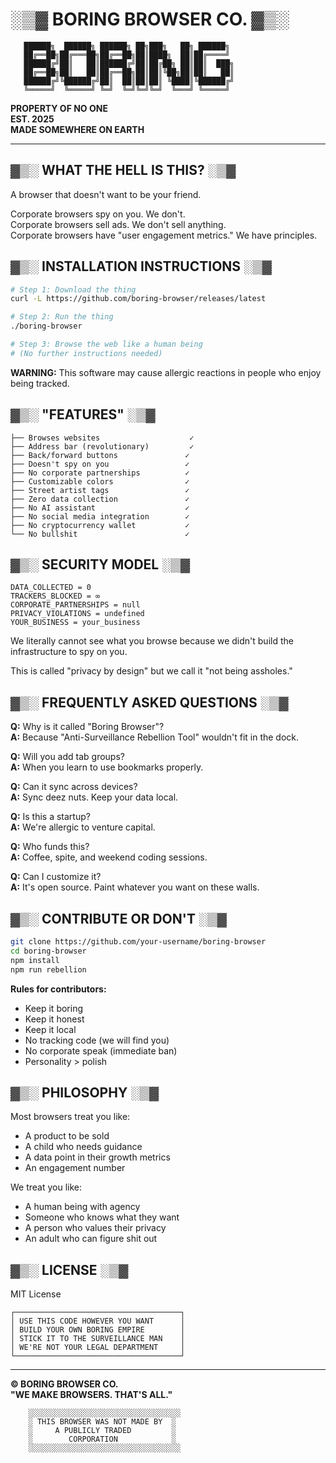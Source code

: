 # ░▒▓ BORING BROWSER CO. ▓▒░

```
   ██████╗  ██████╗ ██████╗ ██╗███╗   ██╗ ██████╗ 
   ██╔══██╗██╔═══██╗██╔══██╗██║████╗  ██║██╔════╝ 
   ██████╔╝██║   ██║██████╔╝██║██╔██╗ ██║██║  ███╗
   ██╔══██╗██║   ██║██╔══██╗██║██║╚██╗██║██║   ██║
   ██████╔╝╚██████╔╝██║  ██║██║██║ ╚████║╚██████╔╝
   ╚═════╝  ╚═════╝ ╚═╝  ╚═╝╚═╝╚═╝  ╚═══╝ ╚═════╝ 
```

**PROPERTY OF NO ONE**  
**EST. 2025**  
**MADE SOMEWHERE ON EARTH**

-----

## ▓▒░ WHAT THE HELL IS THIS? ░▒▓

A browser that doesn't want to be your friend.

Corporate browsers spy on you. We don't.  
Corporate browsers sell ads. We don't sell anything.  
Corporate browsers have "user engagement metrics." We have principles.

## ▓▒░ INSTALLATION INSTRUCTIONS ░▒▓

```bash
# Step 1: Download the thing
curl -L https://github.com/boring-browser/releases/latest

# Step 2: Run the thing  
./boring-browser

# Step 3: Browse the web like a human being
# (No further instructions needed)
```

**WARNING:** This software may cause allergic reactions in people who enjoy being tracked.

## ▓▒░ "FEATURES" ░▒▓

```
├── Browses websites                    ✓
├── Address bar (revolutionary)         ✓  
├── Back/forward buttons               ✓
├── Doesn't spy on you                 ✓
├── No corporate partnerships          ✓
├── Customizable colors                ✓
├── Street artist tags                 ✓
├── Zero data collection               ✓
├── No AI assistant                    ✓
├── No social media integration        ✓
├── No cryptocurrency wallet           ✓
└── No bullshit                        ✓
```

## ▓▒░ SECURITY MODEL ░▒▓

```
DATA_COLLECTED = 0
TRACKERS_BLOCKED = ∞
CORPORATE_PARTNERSHIPS = null
PRIVACY_VIOLATIONS = undefined
YOUR_BUSINESS = your_business
```

We literally cannot see what you browse because we didn't build the infrastructure to spy on you.

This is called "privacy by design" but we call it "not being assholes."

## ▓▒░ FREQUENTLY ASKED QUESTIONS ░▒▓

**Q:** Why is it called "Boring Browser"?  
**A:** Because "Anti-Surveillance Rebellion Tool" wouldn't fit in the dock.

**Q:** Will you add tab groups?  
**A:** When you learn to use bookmarks properly.

**Q:** Can it sync across devices?  
**A:** Sync deez nuts. Keep your data local.

**Q:** Is this a startup?  
**A:** We're allergic to venture capital.

**Q:** Who funds this?  
**A:** Coffee, spite, and weekend coding sessions.

**Q:** Can I customize it?  
**A:** It's open source. Paint whatever you want on these walls.

## ▓▒░ CONTRIBUTE OR DON'T ░▒▓

```bash
git clone https://github.com/your-username/boring-browser
cd boring-browser
npm install
npm run rebellion
```

**Rules for contributors:**

- Keep it boring
- Keep it honest
- Keep it local
- No tracking code (we will find you)
- No corporate speak (immediate ban)
- Personality > polish

## ▓▒░ PHILOSOPHY ░▒▓

Most browsers treat you like:

- A product to be sold
- A child who needs guidance
- A data point in their growth metrics
- An engagement number

We treat you like:

- A human being with agency
- Someone who knows what they want
- A person who values their privacy
- An adult who can figure shit out

## ▓▒░ LICENSE ░▒▓

MIT License

```
┌─────────────────────────────────────┐
│ USE THIS CODE HOWEVER YOU WANT      │
│ BUILD YOUR OWN BORING EMPIRE        │  
│ STICK IT TO THE SURVEILLANCE MAN    │
│ WE'RE NOT YOUR LEGAL DEPARTMENT     │
└─────────────────────────────────────┘
```

-----

**© BORING BROWSER CO.**  
**"WE MAKE BROWSERS. THAT'S ALL."**

```ascii
    ░░░░░░░░░░░░░░░░░░░░░░░░░░░░░░░░░░
    ░ THIS BROWSER WAS NOT MADE BY  ░
    ░     A PUBLICLY TRADED         ░  
    ░        CORPORATION            ░
    ░░░░░░░░░░░░░░░░░░░░░░░░░░░░░░░░░░
```
